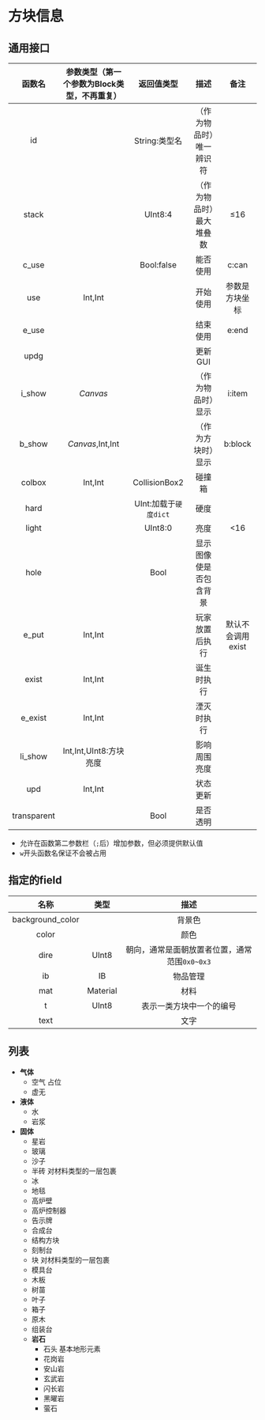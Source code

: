 # 方块信息
## 通用接口
|函数名|参数类型（第一个参数为Block类型，不再重复）|返回值类型|描述|备注|
|:-:|:-:|:-:|:-:|:-:|
|id||String:类型名|（作为物品时）唯一辨识符||
|stack||UInt8:4|（作为物品时）最大堆叠数|≤16|
|c_use||Bool:false|能否使用|c:can|
|use|Int,Int||开始使用|参数是方块坐标|
|e_use|||结束使用|e:end|
|updg|||更新GUI||
|i_show|*Canvas*||（作为物品时）显示|i:item|
|b_show|*Canvas*,Int,Int||（作为方块时）显示|b:block|
|colbox|Int,Int|CollisionBox2|碰撞箱||
|hard||UInt:加载于`硬度dict`|硬度||
|light||UInt8:0|亮度|<16|
|hole||Bool|显示图像使是否包含背景||
|e_put|Int,Int||玩家放置后执行|默认不会调用exist|
|exist|Int,Int||诞生时执行||
|e_exist|Int,Int||湮灭时执行||
|li_show|Int,Int,UInt8:方块亮度||影响周围亮度||
|upd|Int,Int||状态更新||
|transparent||Bool|是否透明||

* 允许在函数第二参数栏（`;`后）增加参数，但必须提供默认值
* `w`开头函数名保证不会被占用

## 指定的field
|名称|类型|描述|
|:-:|:-:|:-:|
|background_color||背景色|
|color||颜色|
|dire|UInt8|朝向，通常是面朝放置者位置，通常范围`0x0~0x3`|
|ib|IB|物品管理|
|mat|Material|材料|
|t|UInt8|表示一类方块中一个的编号|
|text||文字|

## 列表
* **气体**
	+ 空气 占位
	+ 虚无
* **液体**
	+ 水
	+ 岩浆
* **固体**
	+ 星岩
	+ 玻璃
	+ 沙子
	+ 半砖 对材料类型的一层包裹
	+ 冰
	+ 地毯
	+ 高炉壁
	+ 高炉控制器
	+ 告示牌
	+ 合成台
	+ 结构方块
	+ 刻制台
	+ 块 对材料类型的一层包裹
	+ 模具台
	+ 木板
	+ 树苗
	+ 叶子
	+ 箱子
	+ 原木
	+ 组装台
	* **岩石**
		+ 石头 基本地形元素
		+ 花岗岩
		+ 安山岩
		+ 玄武岩
		+ 闪长岩
		+ 黑曜岩
		+ 萤石
